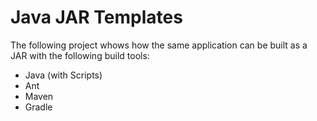 # Java JAR Templates

The following project whows how the same application can be built as a JAR with the following build tools:

- Java (with Scripts)
- Ant
- Maven
- Gradle
